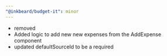 ```yaml
---
"@inkbeard/budget-it": minor
---
```


- removed <NullOrNumber>
- Added logic to add new new expenses from the AddExpense component
- updated defaultSourceId to be a required <number>
